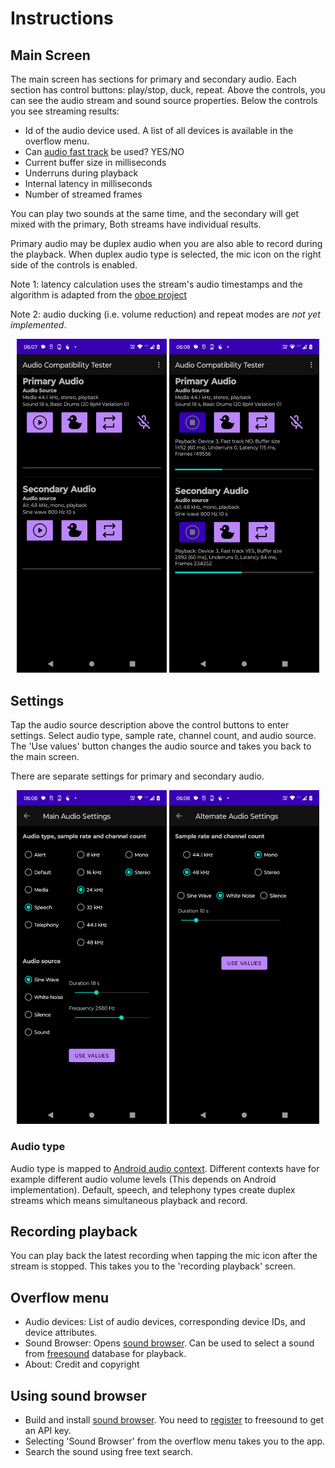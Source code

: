 # Instructions


## Main Screen

The main screen has sections for primary and secondary audio. Each section has control buttons: play/stop, duck, repeat. Above the controls, you can see the audio stream and sound source properties. Below the controls you see streaming results:

- Id of the audio device used. A list of all devices is available in the overflow menu.
- Can [audio fast track](https://source.android.com/docs/core/audio/latency/design#trackCreation) be used? YES/NO
- Current buffer size in milliseconds
- Underruns during playback
- Internal latency in milliseconds
- Number of streamed frames

You can play two sounds at the same time, and the secondary will get mixed with the primary, Both streams have individual results.

Primary audio may be duplex audio when you are also able to record during the playback. When duplex audio type is selected, the mic icon on the right side of the controls is enabled.

Note 1: latency calculation uses the stream's audio timestamps and the algorithm is adapted from the [oboe project](https://github.com/google/oboe/blob/0abad3e3412234d9a345755e7ad6b72390110ab1/src/aaudio/AudioStreamAAudio.cpp#L821)

Note 2: audio ducking (i.e. volume reduction) and repeat modes are *not yet implemented*.

<p align="center">
<img src="images/main-view.png" width="240"/>
<img src="images/main-view-streaming.png" width="240"/>
</p>

## Settings

Tap the audio source description above the control buttons to enter settings. Select audio type, sample rate, channel count, and audio source. The 'Use values' button changes the audio source and takes you back to the main screen.

There are separate settings for primary and secondary audio.

<p align="center">
<img src="images/main-audio-settings.png" width="240"/>
<img src="images/alt-audio-settings.png" width="240"/>
</p>


### Audio type

Audio type is mapped to [Android audio context](https://source.android.com/docs/core/audio/attributes#contexts). Different contexts have for example different audio volume levels (This depends on Android implementation). Default, speech, and telephony types create duplex streams which means simultaneous playback and record.

## Recording playback

You can play back the latest recording when tapping the mic icon after the stream is stopped. This takes you to the 'recording playback' screen.

## Overflow menu

- Audio devices: List of audio devices, corresponding device IDs, and device attributes.
- Sound Browser: Opens [sound browser](https://github.com/overtane/sound-browser). Can be used to select a sound from [freesound](https://freesound.org) database for playback.
- About: Credit and copyright

## Using sound browser

- Build and install [sound browser](https://github.com/overtane/android-audio-tester/tree/main/SoundBrowser). You need to [register](https://freesound.org/home/register/) to freesound to get an API key.
- Selecting 'Sound Browser' from the overflow menu takes you to the app.
- Search the sound using free text search.


